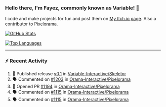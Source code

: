 ### Hello there, I'm Fayez, commonly known as Variable! 👋
I code and make projects for fun and post them on [My Itch.io page](https://variable-industries.itch.io/). Also a contributor to [Pixelorama](https://github.com/Orama-Interactive/Pixelorama).

[![GitHub Stats](https://github-readme-stats.vercel.app/api/?username=Variable-ind&show_icons=true&theme=merko)](https://github.com/anuraghazra/github-readme-stats)

[![Top Languages](https://github-readme-stats.vercel.app/api/top-langs/?username=Variable-ind&layout=compact&theme=merko)](https://github.com/anuraghazra/github-readme-stats)

---

### :zap: Recent Activity

<!--START_SECTION:activity-->
1. 🚀 Published release [v0.1](https://github.com/Variable-Interactive/Skeletor/releases/tag/v0.1) in [Variable-Interactive/Skeletor](https://github.com/Variable-Interactive/Skeletor)
2. 🗣 Commented on [#1203](https://github.com/Orama-Interactive/Pixelorama/issues/1203#issuecomment-2746010085) in [Orama-Interactive/Pixelorama](https://github.com/Orama-Interactive/Pixelorama)
3. 💪 Opened PR [#1194](https://github.com/Orama-Interactive/Pixelorama/pull/1194) in [Orama-Interactive/Pixelorama](https://github.com/Orama-Interactive/Pixelorama)
4. 🗣 Commented on [#1115](https://github.com/Orama-Interactive/Pixelorama/issues/1115#issuecomment-2709013505) in [Orama-Interactive/Pixelorama](https://github.com/Orama-Interactive/Pixelorama)
5. 🗣 Commented on [#1115](https://github.com/Orama-Interactive/Pixelorama/issues/1115#issuecomment-2708982246) in [Orama-Interactive/Pixelorama](https://github.com/Orama-Interactive/Pixelorama)
<!--END_SECTION:activity-->

<!--
**Variable-ind/Variable-ind** is a ✨ _special_ ✨ repository because its `README.md` (this file) appears on your GitHub profile.

Here are some ideas to get you started:
- 🌱 I’m currently studying at ...
- 🔭 I’m currently working on ...
- 👯 I’m looking to collaborate on ...
- 🤔 I’m looking for help with ...
- 💬 Ask me about ...
- 📫 How to reach me: ...
- ⚡ Fun fact: ...
-->
